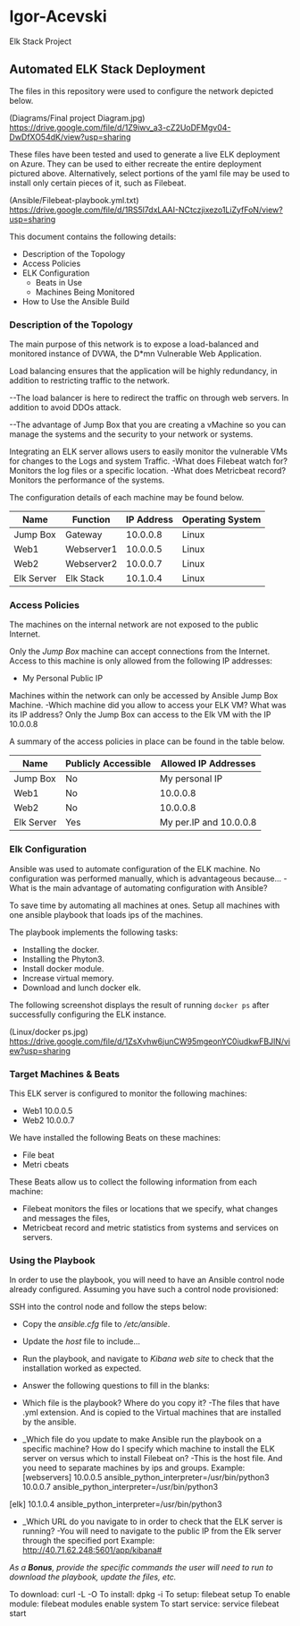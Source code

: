 # Igor-Acevski
Elk Stack Project 
## Automated ELK Stack Deployment

The files in this repository were used to configure the network depicted below.

(Diagrams/Final project Diagram.jpg)
https://drive.google.com/file/d/1Z9iwv_a3-cZ2UoDFMgv04-DwDfXO54dK/view?usp=sharing

These files have been tested and used to generate a live ELK deployment on Azure. They can be used to either recreate the entire deployment pictured above. Alternatively, select portions of the yaml file may be used to install only certain pieces of it, such as Filebeat.

(Ansible/Filebeat-playbook.yml.txt)
https://drive.google.com/file/d/1RS5l7dxLAAI-NCtczjixezo1LiZyfFoN/view?usp=sharing

This document contains the following details:
- Description of the Topology
- Access Policies
- ELK Configuration
  - Beats in Use
  - Machines Being Monitored
- How to Use the Ansible Build


### Description of the Topology

The main purpose of this network is to expose a load-balanced and monitored instance of DVWA, the D*mn Vulnerable Web Application.

Load balancing ensures that the application will be highly redundancy, in addition to restricting traffic to the network.

--The load balancer is here to redirect the traffic on through web servers. In addition to avoid DDOs attack.

--The advantage of Jump Box that you are creating a vMachine so you can manage the systems and the security to your network or systems.


Integrating an ELK server allows users to easily monitor the vulnerable VMs for changes to the Logs and system Traffic.
-What does Filebeat watch for? Monitors the log files or a specific location.
-What does Metricbeat record? Monitors the performance of the systems. 

The configuration details of each machine may be found below.


| Name       | Function | IP Address | Operating System |
|------------|----------|------------|------------------|
| Jump Box   | Gateway  | 10.0.0.8   | Linux            |
| Web1       |Webserver1| 10.0.0.5   | Linux            |
| Web2       |Webserver2| 10.0.0.7   | Linux            |
|Elk Server  | Elk Stack| 10.1.0.4   | Linux            |

### Access Policies

The machines on the internal network are not exposed to the public Internet. 

Only the _Jump Box_ machine can accept connections from the Internet. Access to this machine is only allowed from the following IP addresses:
- My Personal Public IP

Machines within the network can only be accessed by Ansible Jump Box Machine.
-Which machine did you allow to access your ELK VM? What was its IP address? Only the Jump Box can access to the Elk VM with the IP 10.0.0.8

A summary of the access policies in place can be found in the table below.

| Name       | Publicly Accessible | Allowed IP Addresses |
|------------|---------------------|----------------------|
| Jump Box   | No                  |My personal IP        |
| Web1       | No                  | 10.0.0.8             |
| Web2       | No                  | 10.0.0.8             |
|Elk Server  | Yes                 |My per.IP and 10.0.0.8|



### Elk Configuration

Ansible was used to automate configuration of the ELK machine. No configuration was performed manually, which is advantageous because...
-What is the main advantage of automating configuration with Ansible? 

To save time by automating all machines at ones. Setup all machines with one ansible playbook that loads ips of the machines. 						

The playbook implements the following tasks:

- Installing the docker.
- Installing the Phyton3.
- Install docker module.
- Increase virtual memory.
- Download and lunch docker elk.


The following screenshot displays the result of running `docker ps` after successfully configuring the ELK instance.

(Linux/docker ps.jpg)
https://drive.google.com/file/d/1ZsXvhw6junCW95mgeonYC0iudkwFBJlN/view?usp=sharing



### Target Machines & Beats
This ELK server is configured to monitor the following machines:
- Web1 10.0.0.5
- Web2 10.0.0.7

We have installed the following Beats on these machines:
- File beat
- Metri cbeats 

These Beats allow us to collect the following information from each machine:
- Filebeat monitors the files or locations that we specify, what changes and messages the files, 
- Metricbeat record and metric statistics from systems and services on servers.
 
### Using the Playbook
In order to use the playbook, you will need to have an Ansible control node already configured. Assuming you have such a control node provisioned: 

SSH into the control node and follow the steps below:
- Copy the _ansible.cfg_ file to _/etc/ansible_.
- Update the _host_ file to include...
- Run the playbook, and navigate to _Kibana web site_ to check that the installation worked as expected.

- Answer the following questions to fill in the blanks:
- Which file is the playbook? Where do you copy it?
   -The files that have .yml extension. And is copied to the Virtual machines that are installed by the ansible.

- _Which file do you update to make Ansible run the playbook on a specific machine? How do I specify which machine to install the ELK server on versus which to install Filebeat on?
 -This is the host file. And you need to separate machines by ips and groups. 
Example: 
[webservers]
10.0.0.5 ansible_python_interpreter=/usr/bin/python3
10.0.0.7 ansible_python_interpreter=/usr/bin/python3

[elk]
10.1.0.4 ansible_python_interpreter=/usr/bin/python3 


- _Which URL do you navigate to in order to check that the ELK server is running?
  -You will need to navigate to the public IP from the Elk server through the specified port
 Example:
http://40.71.62.248:5601/app/kibana# 

_As a **Bonus**, provide the specific commands the user will need to run to download the playbook, update the files, etc._

To download: curl -L -O
To install:  dpkg -i
To setup:    filebeat setup
To enable module: filebeat modules enable system
To start service: service filebeat start
